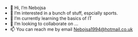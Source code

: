 - 👋 Hi, I’m Nebojsa
- 👀 I’m interested in a bunch of stuff, espcially sports.
- 🌱 I’m currently learning the basics of IT
- 💞️ I’m looking to collaborate on ...
- 📫 You can reach me by email Nebojsa1994@hotmail.co.uk

<!---
Nebojsa1994/Nebojsa1994 is a ✨ special ✨ repository because its `README.md` (this file) appears on your GitHub profile.
You can click the Preview link to take a look at your changes.
--->
